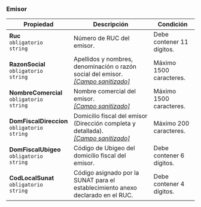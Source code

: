 ### Emisor

| Propiedad                                               | Descripción                                                                     | **Condición**             |
| ------------------------------------------------------- | ------------------------------------------------------------------------------- | ------------------------- |
| **Ruc**  <br>`obligatorio`  <br>`string`                | Número de RUC del emisor.                                                       | Debe contener 11 dígitos. |
| **RazonSocial**  <br>`obligatorio`  <br>`string`        | Apellidos y nombres, denominación o razón social del emisor.  <br>[_[Campo sanitizado]_](../Paginas/CampoSanitizado.md)                    | Máximo 1500 caracteres.   |
| **NombreComercial**  <br>`obligatorio`  <br>`string`    | Nombre comercial del emisor.  <br>[_[Campo sanitizado]_](../Paginas/CampoSanitizado.md)                                                    | Máximo 1500 caracteres.   |
| **DomFiscalDireccion**  <br>`obligatorio`  <br>`string` | Domicilio fiscal del emisor (Dirección completa y detallada).  <br>[_[Campo sanitizado]_](../Paginas/CampoSanitizado.md)                   | Máximo 200 caracteres.    |
| **DomFiscalUbigeo**  <br>`obligatorio`  <br>`string`    | Código de Ubigeo del domicilio fiscal del emisor.                               | Debe contener 6 dígitos.  |
| **CodLocalSunat**  <br>`obligatorio`  <br>`string`      | Código asignado por la SUNAT para el establecimiento anexo declarado en el RUC. | Debe contener 4 dígitos.  |